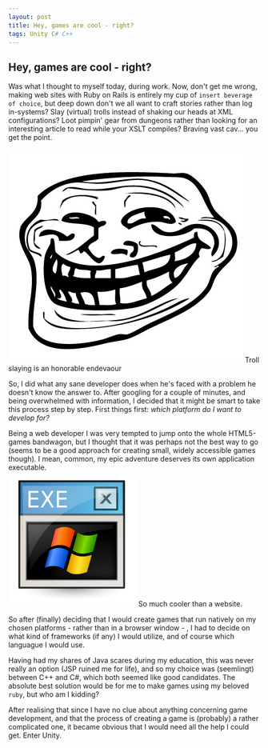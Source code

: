 ```yaml
---
layout: post
title: Hey, games are cool - right?
tags: Unity C# C++
---
```


## Hey, games are cool - right?

Was what I thought to myself today, during work. Now, don't get me wrong, making web sites with Ruby on Rails is
entirely my cup of `insert beverage of choice`, but deep down don't we all want to craft stories rather than
log in-systems? Slay (virtual) trolls instead of shaking our heads at XML configurations? Loot pimpin' gear from dungeons
rather than looking for an interesting article to read while your XSLT compiles? Braving vast cav... you get the point.

![Troll](/assets/images/posts/troll.jpg)
<span class="image-text">Troll slaying is an honorable endevaour</span>

So, I did what any sane developer does when he's faced with a problem he doesn't know the answer to. After googling for a couple of minutes, and being overwhelmed with information, I decided that it might be smart to take this process step by step. First things first: *which platform do I want to develop for?*

Being a web developer I was very tempted to jump onto the whole HTML5-games bandwagon, but I thought that it was perhaps not the best way to go (seems to be a good approach for creating small, widely accessible games though). I mean, common, my epic adventure deserves its own application executable.

![Troll](/assets/images/posts/exe.png)
<span class="image-text">So much cooler than a website.</span>

So after (finally) deciding that I would create games that run natively on my chosen platforms - rather than in a browser window - , I had to decide on what kind of frameworks (if any) I would utilize, and of course which languague I would use. 

Having had my shares of Java scares during my education, this was never really an option (JSP ruined me for life), and so my choice was (seemlingt) between C++ and C#, which both seemed like good candidates. The absolute best solution would be for me to make games using my beloved `ruby`, but who am I kidding?

After realising that since I have no clue about anything concerning game development, and that the process of creating a game is (probably) a rather complicated one, it became obvious that I would need all the help I could get. Enter Unity.

